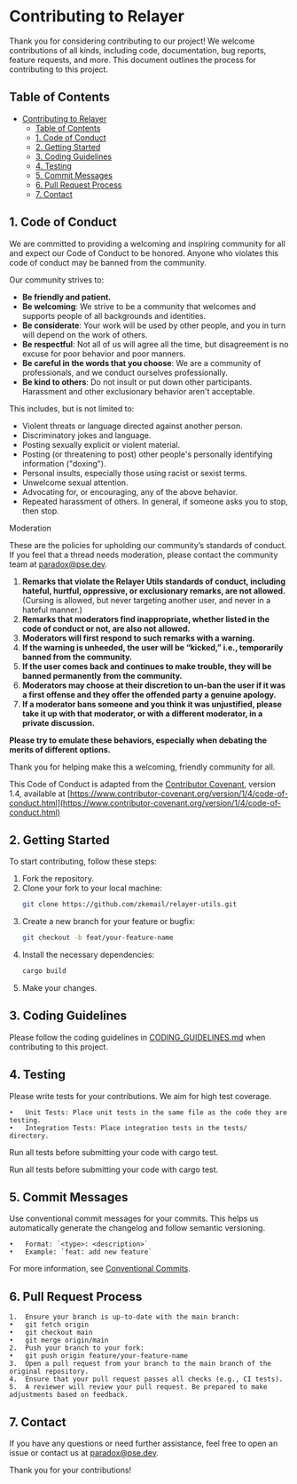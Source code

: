 # Contributing to Relayer

Thank you for considering contributing to our project! We welcome contributions of all kinds, including code, documentation, bug reports, feature requests, and more. This document outlines the process for contributing to this project.

## Table of Contents
- [Contributing to Relayer](#contributing-to-relayer)
  - [Table of Contents](#table-of-contents)
  - [1. Code of Conduct](#1-code-of-conduct)
  - [2. Getting Started](#2-getting-started)
  - [3. Coding Guidelines](#3-coding-guidelines)
  - [4. Testing](#4-testing)
  - [5. Commit Messages](#5-commit-messages)
  - [6. Pull Request Process](#6-pull-request-process)
  - [7. Contact](#7-contact)

## 1. Code of Conduct
We are committed to providing a welcoming and inspiring community for all and expect our Code of Conduct to be honored. Anyone who violates this code of conduct may be banned from the community.

Our community strives to:

- **Be friendly and patient.**
- **Be welcoming**: We strive to be a community that welcomes and supports people of all backgrounds and identities.
- **Be considerate**: Your work will be used by other people, and you in turn will depend on the work of others.
- **Be respectful**: Not all of us will agree all the time, but disagreement is no excuse for poor behavior and poor manners.
- **Be careful in the words that you choose**: We are a community of professionals, and we conduct ourselves professionally.
- **Be kind to others**: Do not insult or put down other participants. Harassment and other exclusionary behavior aren't acceptable.

This includes, but is not limited to:

- Violent threats or language directed against another person.
- Discriminatory jokes and language.
- Posting sexually explicit or violent material.
- Posting (or threatening to post) other people's personally identifying information ("doxing").
- Personal insults, especially those using racist or sexist terms.
- Unwelcome sexual attention.
- Advocating for, or encouraging, any of the above behavior.
- Repeated harassment of others. In general, if someone asks you to stop, then stop.

Moderation

These are the policies for upholding our community’s standards of conduct. If you feel that a thread needs moderation, please contact the community team at [paradox@pse.dev](mailto:paradox@pse.dev).

1. **Remarks that violate the Relayer Utils standards of conduct, including hateful, hurtful, oppressive, or exclusionary remarks, are not allowed.** (Cursing is allowed, but never targeting another user, and never in a hateful manner.)
2. **Remarks that moderators find inappropriate, whether listed in the code of conduct or not, are also not allowed.**
3. **Moderators will first respond to such remarks with a warning.**
4. **If the warning is unheeded, the user will be “kicked,” i.e., temporarily banned from the community.**
5. **If the user comes back and continues to make trouble, they will be banned permanently from the community.**
6. **Moderators may choose at their discretion to un-ban the user if it was a first offense and they offer the offended party a genuine apology.**
7. **If a moderator bans someone and you think it was unjustified, please take it up with that moderator, or with a different moderator, in a private discussion.**

**Please try to emulate these behaviors, especially when debating the merits of different options.**

Thank you for helping make this a welcoming, friendly community for all.

This Code of Conduct is adapted from the [Contributor Covenant](https://www.contributor-covenant.org), version 1.4, available at [https://www.contributor-covenant.org/version/1/4/code-of-conduct.html](https://www.contributor-covenant.org/version/1/4/code-of-conduct.html)


## 2. Getting Started
To start contributing, follow these steps:

1. Fork the repository.
2. Clone your fork to your local machine:
    ```bash
    git clone https://github.com/zkemail/relayer-utils.git
    ```
3.	Create a new branch for your feature or bugfix:
    ```bash
    git checkout -b feat/your-feature-name
    ```
4.	Install the necessary dependencies:
    ```bash
    cargo build
    ```
5.	Make your changes.

## 3. Coding Guidelines

Please follow the coding guidelines in [CODING_GUIDELINES.md](CODING_GUIDELINES.md) when contributing to this project.

## 4. Testing

Please write tests for your contributions. We aim for high test coverage.

	•	Unit Tests: Place unit tests in the same file as the code they are testing.
	•	Integration Tests: Place integration tests in the tests/ directory.

Run all tests before submitting your code with cargo test.

Run all tests before submitting your code with cargo test.

## 5. Commit Messages

Use conventional commit messages for your commits. This helps us automatically generate the changelog and follow semantic versioning.

    •	Format: `<type>: <description>`
    •	Example: `feat: add new feature`

For more information, see [Conventional Commits](https://www.conventionalcommits.org/).

## 6. Pull Request Process

	1.	Ensure your branch is up-to-date with the main branch:
	•	git fetch origin
	•	git checkout main
	•	git merge origin/main
	2.	Push your branch to your fork:
	•	git push origin feature/your-feature-name
	3.	Open a pull request from your branch to the main branch of the original repository.
	4.	Ensure that your pull request passes all checks (e.g., CI tests).
	5.	A reviewer will review your pull request. Be prepared to make adjustments based on feedback.

## 7. Contact

If you have any questions or need further assistance, feel free to open an issue or contact us at [paradox@pse.dev](mailto:paradox@pse.dev).

Thank you for your contributions!